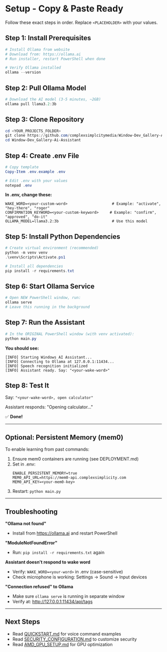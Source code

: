 # Setup - Copy & Paste Ready

Follow these exact steps in order. Replace `<PLACEHOLDER>` with your values.

## Step 1: Install Prerequisites

```powershell
# Install Ollama from website
# Download from: https://ollama.ai
# Run installer, restart PowerShell when done

# Verify Ollama installed
ollama --version
```

## Step 2: Pull Ollama Model

```powershell
# Download the AI model (3-5 minutes, ~2GB)
ollama pull llama3.2:3b
```

## Step 3: Clone Repository

```powershell
cd <YOUR_PROJECTS_FOLDER>
git clone https://github.com/complexsimplcitymedia/Window-Dev_Gallery-Ai-Assistant.git
cd Window-Dev_Gallery-Ai-Assistant
```

## Step 4: Create .env File

```powershell
# Copy template
Copy-Item .env.example .env

# Edit .env with your values
notepad .env
```

**In .env, change these:**
```env
WAKE_WORD=<your-custom-word>                    # Example: "activate", "hey-there", "roger"
CONFIRMATION_KEYWORD=<your-custom-keyword>     # Example: "confirm", "approved", "do-it"
OLLAMA_MODEL=llama3.2:3b                        # Use this model
```

## Step 5: Install Python Dependencies

```powershell
# Create virtual environment (recommended)
python -m venv venv
.\venv\Scripts\Activate.ps1

# Install all dependencies
pip install -r requirements.txt
```

## Step 6: Start Ollama Service

```powershell
# Open NEW PowerShell window, run:
ollama serve
# Leave this running in the background
```

## Step 7: Run the Assistant

```powershell
# In the ORIGINAL PowerShell window (with venv activated):
python main.py
```

**You should see:**
```
[INFO] Starting Windows AI Assistant...
[INFO] Connecting to Ollama at 127.0.0.1:11434...
[INFO] Speech recognition initialized
[INFO] Assistant ready. Say: "<your-wake-word>"
```

## Step 8: Test It

Say: `"<your-wake-word>, open calculator"`

Assistant responds: "Opening calculator..."

✅ **Done!**

---

## Optional: Persistent Memory (mem0)

To enable learning from past commands:

1. Ensure mem0 containers are running (see DEPLOYMENT.md)
2. Set in .env:
   ```env
   ENABLE_PERSISTENT_MEMORY=true
   MEM0_API_URL=https://mem0-api.complexsimplicity.com
   MEM0_API_KEY=<your-mem0-key>
   ```
3. Restart: `python main.py`

---

## Troubleshooting

**"Ollama not found"**
- Install from https://ollama.ai and restart PowerShell

**"ModuleNotFoundError"**
- Run: `pip install -r requirements.txt` again

**Assistant doesn't respond to wake word**
- Verify: `WAKE_WORD=<your-word>` in .env (case-sensitive)
- Check microphone is working: Settings → Sound → Input devices

**"Connection refused" to Ollama**
- Make sure `ollama serve` is running in separate window
- Verify at: http://127.0.0.1:11434/api/tags

---

## Next Steps

- Read [QUICKSTART.md](QUICKSTART.md) for voice command examples
- Read [SECURITY_CONFIGURATION.md](SECURITY_CONFIGURATION.md) to customize security
- Read [AMD_GPU_SETUP.md](AMD_GPU_SETUP.md) for GPU optimization
